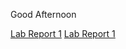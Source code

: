 Good Afternoon


[Lab Report 1](cse15l-lab-reports/new_file.html)
[Lab Report 1](https://ouyangca.github.io/cse15l-lab-reports/new_file.html)
